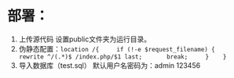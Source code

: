 # 部署：

1. 上传源代码 设置public文件夹为运行目录。
2. 伪静态配置：`location /{     if (!-e $request_filename) {       rewrite ^/(.*)$ /index.php/$1 last;       break;     }    }  `
3. 导入数据库（test.sql） 默认用户名密码为：admin 123456